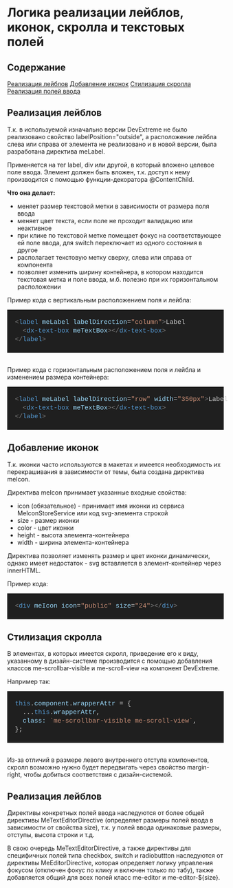 # Логика реализации лейблов, иконок, скролла и текстовых полей

## Содержание

[Реализация лейблов](#label)
[Добавление иконок](#icon)
[Стилизация скролла](#scroll)
[Реализация полей ввода](#fields)

<h2 id='label'>Реализация лейблов</h2>

Т.к. в используемой изначально версии DevExtreme не было реализовано свойство labelPosition="outside", а расположение лейбла слева или справа от элемента не реализовано и в новой версии, была разработана директива meLabel.

Применяется на тег label, div или другой, в который вложено целевое поле ввода. Элемент должен быть вложен, т.к. доступ к нему производится с помощью функции-декоратора @ContentChild.

<b>Что она делает:</b>

- меняет размер текстовой метки в зависимости от размера поля ввода
- меняет цвет текста, если поле не проходит валидацию или неактивное
- при клике по текстовой метке помещает фокус на соответствующее ей поле ввода, для switch переключает из одного состояния в другое
- располагает текстовую метку сверху, слева или справа от компонента
- позволяет изменить ширину контейнера, в котором находится текстовая метка и поле ввода, м.б. полезно при их горизонтальном расположении

Пример кода с вертикальным расположением поля и лейбла:

<DIV style="color: #cccccc;background-color: #1f1f1f;font-family: Consolas, 'Courier New', monospace;font-weight: normal;font-size: 15px;line-height: 20px;white-space: pre"><BR/><DIV><SPAN style="color: #cccccc">&#160; </SPAN><SPAN style="color: #808080">&lt;</SPAN><SPAN style="color: #569cd6">label</SPAN><SPAN style="color: #cccccc"> </SPAN><SPAN style="color: #9cdcfe">meLabel</SPAN><SPAN style="color: #cccccc"> </SPAN><SPAN style="color: #9cdcfe">labelDirection</SPAN><SPAN style="color: #cccccc">=</SPAN><SPAN style="color: #ce9178">"column"</SPAN><SPAN style="color: #808080">&gt;</SPAN><SPAN style="color: #cccccc">Label</SPAN></DIV><DIV><SPAN style="color: #cccccc">&#160; &#160; </SPAN><SPAN style="color: #808080">&lt;</SPAN><SPAN style="color: #569cd6">dx-text-box</SPAN><SPAN style="color: #cccccc"> </SPAN><SPAN style="color: #9cdcfe">meTextBox</SPAN><SPAN style="color: #808080">&gt;&lt;/</SPAN><SPAN style="color: #569cd6">dx-text-box</SPAN><SPAN style="color: #808080">&gt;</SPAN></DIV><DIV><SPAN style="color: #cccccc">&#160; </SPAN><SPAN style="color: #808080">&lt;/</SPAN><SPAN style="color: #569cd6">label</SPAN><SPAN style="color: #808080">&gt;</SPAN></DIV><BR/></DIV>
<br>

Пример кода с горизонтальным расположением поля и лейбла и изменением размера контейнера:

<DIV style="color: #cccccc;background-color: #1f1f1f;font-family: Consolas, 'Courier New', monospace;font-weight: normal;font-size: 15px;line-height: 20px;white-space: pre"><BR/><DIV><SPAN style="color: #cccccc">&#160; </SPAN><SPAN style="color: #808080">&lt;</SPAN><SPAN style="color: #569cd6">label</SPAN><SPAN style="color: #cccccc"> </SPAN><SPAN style="color: #9cdcfe">meLabel</SPAN><SPAN style="color: #cccccc"> </SPAN><SPAN style="color: #9cdcfe">labelDirection</SPAN><SPAN style="color: #cccccc">=</SPAN><SPAN style="color: #ce9178">"row"</SPAN><SPAN style="color: #cccccc"> </SPAN><SPAN style="color: #9cdcfe">width</SPAN><SPAN style="color: #cccccc">=</SPAN><SPAN style="color: #ce9178">"350px"</SPAN><SPAN style="color: #808080">&gt;</SPAN><SPAN style="color: #cccccc">Label</SPAN></DIV><DIV><SPAN style="color: #cccccc">&#160; &#160; </SPAN><SPAN style="color: #808080">&lt;</SPAN><SPAN style="color: #569cd6">dx-text-box</SPAN><SPAN style="color: #cccccc"> </SPAN><SPAN style="color: #9cdcfe">meTextBox</SPAN><SPAN style="color: #808080">&gt;&lt;/</SPAN><SPAN style="color: #569cd6">dx-text-box</SPAN><SPAN style="color: #808080">&gt;</SPAN></DIV><DIV><SPAN style="color: #cccccc">&#160; </SPAN><SPAN style="color: #808080">&lt;/</SPAN><SPAN style="color: #569cd6">label</SPAN><SPAN style="color: #808080">&gt;</SPAN></DIV><BR/></DIV>

<h2 id='icon'>Добавление иконок</h2>
Т.к. иконки часто используются в макетах и имеется необходимость их перекрашивания в зависимости от темы, была создана директива meIcon.

Директива meIcon принимает указанные входные свойства:

- icon (обязательное) - принимает имя иконки из сервиса MeIconStoreService или код svg-элемента строкой
- size - размер иконки
- color - цвет иконки
- height - высота элемента-контейнера
- width - ширина элемента-контейнера

Директива позволяет изменять размер и цвет иконки динамически, однако имеет недостаток - svg вставляется в элемент-контейнер через innerHTML.

Пример кода:

<DIV style="color: #cccccc;background-color: #1f1f1f;font-family: Consolas, 'Courier New', monospace;font-weight: normal;font-size: 15px;line-height: 20px;white-space: pre"><BR/><DIV><SPAN style="color: #cccccc">&#160; </SPAN><SPAN style="color: #808080">&lt;</SPAN><SPAN style="color: #569cd6">div</SPAN><SPAN style="color: #cccccc"> </SPAN><SPAN style="color: #9cdcfe">meIcon</SPAN><SPAN style="color: #cccccc"> </SPAN><SPAN style="color: #9cdcfe">icon</SPAN><SPAN style="color: #cccccc">=</SPAN><SPAN style="color: #ce9178">"public"</SPAN><SPAN style="color: #cccccc"> </SPAN><SPAN style="color: #9cdcfe">size</SPAN><SPAN style="color: #cccccc">=</SPAN><SPAN style="color: #ce9178">"24"</SPAN><SPAN style="color: #808080">&gt;&lt;/</SPAN><SPAN style="color: #569cd6">div</SPAN><SPAN style="color: #808080">&gt;</SPAN></DIV><BR/></DIV>

<h2 id='scroll'>Стилизация скролла</h2>

В элементах, в которых имеется скролл, приведение его к виду, указанному в дизайн-системе производится с помощью добавления классов me-scrollbar-visible и me-scroll-view на компонент DevExtreme.

Например так:

<DIV style="color: #cccccc;background-color: #1f1f1f;font-family: Consolas, 'Courier New', monospace;font-weight: normal;font-size: 15px;line-height: 20px;white-space: pre"><BR/><DIV><SPAN style="color: #cccccc">&#160; </SPAN><SPAN style="color: #569cd6">this</SPAN><SPAN style="color: #cccccc">.</SPAN><SPAN style="color: #9cdcfe">component</SPAN><SPAN style="color: #cccccc">.</SPAN><SPAN style="color: #9cdcfe">wrapperAttr</SPAN><SPAN style="color: #cccccc"> </SPAN><SPAN style="color: #d4d4d4">=</SPAN><SPAN style="color: #cccccc"> {</SPAN></DIV><DIV><SPAN style="color: #cccccc">&#160; &#160; </SPAN><SPAN style="color: #d4d4d4">...</SPAN><SPAN style="color: #569cd6">this</SPAN><SPAN style="color: #cccccc">.</SPAN><SPAN style="color: #9cdcfe">wrapperAttr</SPAN><SPAN style="color: #cccccc">,</SPAN></DIV><DIV><SPAN style="color: #cccccc">&#160; &#160; </SPAN><SPAN style="color: #9cdcfe">class</SPAN><SPAN style="color: #9cdcfe">:</SPAN><SPAN style="color: #cccccc"> </SPAN><SPAN style="color: #ce9178">`me-scrollbar-visible me-scroll-view`</SPAN><SPAN style="color: #cccccc">,</SPAN></DIV><DIV><SPAN style="color: #cccccc">&#160; };</SPAN></DIV><BR/></DIV>
<br>

Из-за отличий в размере левого внутреннего отступа компонентов, скролл возможно нужно будет передвигать через свойство margin-right, чтобы добиться соответствия с дизайн-системой.

<h2 id='fields'>Реализация лейблов</h2>

Директивы конкретных полей ввода наследуются от более общей директивы MeTextEditorDirective (определяет размеры полей ввода в зависимости от свойства size), т.к. у полей ввода одинаковые размеры, отступы, высота строки и т.д.

В свою очередь MeTextEditorDirective, а также директивы для специфичных полей типа checkbox, switch и radiobuttton наследуются от директивы MeEditorDirective, которая определяет логику управления фокусом (отключен фокус по клику и включен только по табу), также добавляется общий для всех полей класс me-editor и me-editor-${size}.

